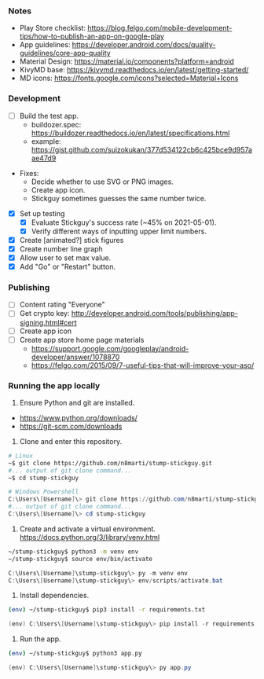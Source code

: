 ### Notes
- Play Store checklist: https://blog.felgo.com/mobile-development-tips/how-to-publish-an-app-on-google-play
- App guidelines: https://developer.android.com/docs/quality-guidelines/core-app-quality
- Material Design: https://material.io/components?platform=android
- KivyMD base: https://kivymd.readthedocs.io/en/latest/getting-started/
- MD icons: https://fonts.google.com/icons?selected=Material+Icons

### Development
- [ ] Build the test app.
    - buildozer.spec: https://buildozer.readthedocs.io/en/latest/specifications.html
    - example: https://gist.github.com/suizokukan/377d534122cb6c425bce9d957aae47d9

- Fixes:
  - Decide whether to use SVG or PNG images.
  - Create app icon.
  - Stickguy sometimes guesses the same number twice.
- [x] Set up testing
  - [x] Evaluate Stickguy's success rate (~45% on 2021-05-01).
  - [x] Verify different ways of inputting upper limit numbers.
- [x] Create [animated?] stick figures
- [x] Create number line graph
- [x] Allow user to set max value.
- [x] Add "Go" or "Restart" button.

### Publishing
- [ ] Content rating "Everyone"
- [ ] Get crypto key: http://developer.android.com/tools/publishing/app-signing.html#cert
- [ ] Create app icon
- [ ] Create app store home page materials
  - https://support.google.com/googleplay/android-developer/answer/1078870
  - https://felgo.com/2015/09/7-useful-tips-that-will-improve-your-aso/

### Running the app locally
1. Ensure Python and git are installed.
  - https://www.python.org/downloads/
  - https://git-scm.com/downloads
1. Clone and enter this repository.
  ```bash
  # Linux
  ~$ git clone https://github.com/n8marti/stump-stickguy.git
  #... output of git clone command...
  ~$ cd stump-stickguy
  ```
  ```powershell
  # Windows Powershell
  C:\Users\[Username]\> git clone https://github.com/n8marti/stump-stickguy.git
  #... output of git clone command...
  C:\Users\[Username]\> cd stump-stickguy
  ```
1. Create and activate a virtual environment.
  https://docs.python.org/3/library/venv.html
  ```bash
  ~/stump-stickguy$ python3 -m venv env
  ~/stump-stickguy$ source env/bin/activate
  ```
  ```powershell
  C:\Users\[Username]\stump-stickguy\> py -m venv env
  C:\Users\[Username]\stump-stickguy\> env/scripts/activate.bat
  ```
1. Install dependencies.
  ```bash
  (env) ~/stump-stickguy$ pip3 install -r requirements.txt
  ```
  ```powershell
  (env) C:\Users\[Username]\stump-stickguy\> pip install -r requirements.txt
  ```
1. Run the app.
  ```bash
  (env) ~/stump-stickguy$ python3 app.py
  ```
  ```powershell
  (env) C:\Users\[Username]\stump-stickguy\> py app.py
  ```
